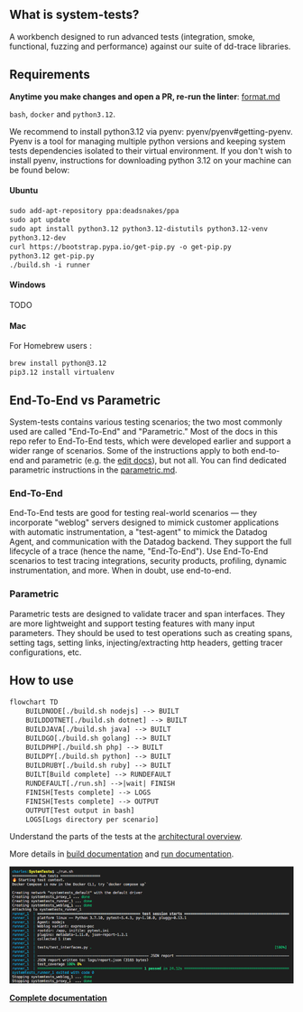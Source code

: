 ## What is system-tests?

A workbench designed to run advanced tests (integration, smoke, functional, fuzzing and performance) against our suite of dd-trace libraries.

## Requirements

**Anytime you make changes and open a PR, re-run the linter**: [format.md](docs/edit/format.md)

`bash`, `docker` and `python3.12`.

We recommend to install python3.12 via pyenv: pyenv/pyenv#getting-pyenv. Pyenv is a tool for managing multiple python versions and keeping system tests dependencies isolated to their virtual environment. If you don't wish to install pyenv, instructions for downloading python 3.12 on your machine can be found below:

#### Ubuntu

```
sudo add-apt-repository ppa:deadsnakes/ppa
sudo apt update
sudo apt install python3.12 python3.12-distutils python3.12-venv python3.12-dev
curl https://bootstrap.pypa.io/get-pip.py -o get-pip.py
python3.12 get-pip.py
./build.sh -i runner
```

#### Windows

TODO

#### Mac

For Homebrew users :

```
brew install python@3.12
pip3.12 install virtualenv
```

## End-To-End vs Parametric

System-tests contains various testing scenarios; the two most commonly used are called "End-To-End" and "Parametric." Most of the docs in this repo refer to End-To-End tests, which were developed earlier and support a wider range of scenarios. Some of the instructions apply to both end-to-end and parametric (e.g. the [edit docs](./docs/edit/)), but not all. You can find dedicated parametric instructions in the [parametric.md](https://github.com/DataDog/system-tests/blob/main/docs/scenarios/parametric.md).

### End-To-End

End-To-End tests are good for testing real-world scenarios — they incorporate "weblog" servers designed to mimick customer applications with automatic instrumentation, a "test-agent" to mimick the Datadog Agent, and communication with the Datadog backend. They support the full lifecycle of a trace (hence the name, "End-To-End"). Use End-To-End scenarios to test tracing integrations, security products, profiling, dynamic instrumentation, and more. When in doubt, use end-to-end.

### Parametric

Parametric tests are designed to validate tracer and span interfaces. They are more lightweight and support testing features with many input parameters. They should be used to test operations such as creating spans, setting tags, setting links, injecting/extracting http headers, getting tracer configurations, etc.

## How to use

```mermaid
flowchart TD
    BUILDNODE[./build.sh nodejs] --> BUILT
    BUILDDOTNET[./build.sh dotnet] --> BUILT
    BUILDJAVA[./build.sh java] --> BUILT
    BUILDGO[./build.sh golang] --> BUILT
    BUILDPHP[./build.sh php] --> BUILT
    BUILDPY[./build.sh python] --> BUILT
    BUILDRUBY[./build.sh ruby] --> BUILT
    BUILT[Build complete] --> RUNDEFAULT
    RUNDEFAULT[./run.sh] -->|wait| FINISH
    FINISH[Tests complete] --> LOGS
    FINISH[Tests complete] --> OUTPUT
    OUTPUT[Test output in bash]
    LOGS[Logs directory per scenario]
```

Understand the parts of the tests at the [architectural overview](https://github.com/DataDog/system-tests/blob/main/docs/architecture/overview.md).

More details in [build documentation](https://github.com/DataDog/system-tests/blob/main/docs/execute/build.md) and [run documentation](https://github.com/DataDog/system-tests/blob/main/docs/execute/run.md).

![Output on success](./utils/assets/output.png?raw=true)

**[Complete documentation](https://github.com/DataDog/system-tests/blob/main/docs)**

